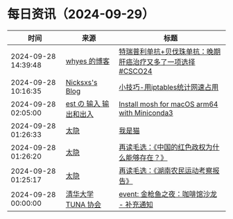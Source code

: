 ﻿# 每日资讯（2024-09-29）

|时间|来源|标题|
|---|---|---|
|2024-09-28 14:39:48|[whyes 的博客](https://whyes.org/feed.xml)|[特瑞普利单抗+贝伐珠单抗：晚期肝癌治疗又多了一项选择 #CSCO24](http://whyes.org/2024/hepatorch-toripalimab-bev-hcc)|
|2024-09-28 10:16:35|[Nicksxs's Blog](https://nicksxs.me/atom.xml)|[小技巧-用iptables统计网速占用](https://nicksxs.me/2024/09/28/%E5%B0%8F%E6%8A%80%E5%B7%A7-%E7%94%A8iptables%E7%BB%9F%E8%AE%A1%E7%BD%91%E9%80%9F%E5%8D%A0%E7%94%A8/)|
|2024-09-28 02:05:00|[est の 输入 输出和出入](https://blog.est.im/rss)|[Install mosh for macOS arm64 with Miniconda3](https://blog.est.im/2024/stdout-20)|
|2024-09-28 01:26:33|[太隐](https://wangyurui.com/feed.xml)|[我是猫](https://wangyurui.com/posts/wo-shi-mao-a607564f)|
|2024-09-28 01:26:20|[太隐](https://wangyurui.com/feed.xml)|[再读毛选：《中国的红色政权为什么能够存在？》](https://wangyurui.com/posts/zai-du-mao-xuan-zhong-guo-de-hong-se-zheng-quan-3f56fbc7)|
|2024-09-28 01:25:17|[太隐](https://wangyurui.com/feed.xml)|[再读毛选：《湖南农民运动考察报告》](https://wangyurui.com/posts/du-mao-xuan-hu-nan-nong-min-yun-dong-kao-cha-bao-8175ab26)|
|2024-09-28 00:00:00|[清华大学 TUNA 协会](https://tuna.moe/feed.xml)|[event: 金枪鱼之夜：咖啡馆沙龙 - 补充通知](https://tuna.moe/event/2024/salon-update/)|
